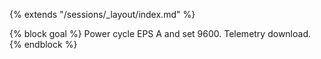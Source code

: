 {% extends "/sessions/_layout/index.md" %}

{% block goal %}
Power cycle EPS A and set 9600. Telemetry download.
{% endblock %}
